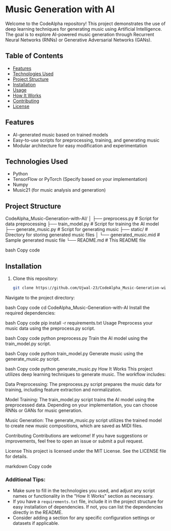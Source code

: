 # Music Generation with AI

Welcome to the CodeAlpha repository! This project demonstrates the use of deep learning techniques for generating music using Artificial Intelligence. The goal is to explore AI-powered music generation through Recurrent Neural Networks (RNNs) or Generative Adversarial Networks (GANs).

## Table of Contents

- [Features](#features)
- [Technologies Used](#technologies-used)
- [Project Structure](#project-structure)
- [Installation](#installation)
- [Usage](#usage)
- [How It Works](#how-it-works)
- [Contributing](#contributing)
- [License](#license)

## Features

- AI-generated music based on trained models
- Easy-to-use scripts for preprocessing, training, and generating music
- Modular architecture for easy modification and experimentation

## Technologies Used

- Python
- TensorFlow or PyTorch (Specify based on your implementation)
- Numpy
- Music21 (for music analysis and generation)

## Project Structure

CodeAlpha_Music-Generation-with-AI/ │ ├── preprocess.py # Script for data preprocessing ├── train_model.py # Script for training the AI model ├── generate_music.py # Script for generating music ├── static/ # Directory for storing generated music files │ └── generated_music.mid # Sample generated music file └── README.md # This README file

bash
Copy code

## Installation

1. Clone this repository:
   ```bash
   git clone https://github.com/Ujwal-23/CodeAlpha_Music-Generation-with-AI.git
Navigate to the project directory:

bash
Copy code
cd CodeAlpha_Music-Generation-with-AI
Install the required dependencies:

bash
Copy code
pip install -r requirements.txt
Usage
Preprocess your music data using the preprocess.py script.

bash
Copy code
python preprocess.py
Train the AI model using the train_model.py script.

bash
Copy code
python train_model.py
Generate music using the generate_music.py script.

bash
Copy code
python generate_music.py
How It Works
This project utilizes deep learning techniques to generate music. The workflow includes:

Data Preprocessing: The preprocess.py script prepares the music data for training, including feature extraction and normalization.

Model Training: The train_model.py script trains the AI model using the preprocessed data. Depending on your implementation, you can choose RNNs or GANs for music generation.

Music Generation: The generate_music.py script utilizes the trained model to create new music compositions, which are saved as MIDI files.

Contributing
Contributions are welcome! If you have suggestions or improvements, feel free to open an issue or submit a pull request.

License
This project is licensed under the MIT License. See the LICENSE file for details.

markdown
Copy code

### Additional Tips:
- Make sure to fill in the technologies you used, and adjust any script names or functionality in the "How It Works" section as necessary.
- If you have a `requirements.txt` file, include it in the project structure for easy installation of dependencies. If not, you can list the dependencies directly in the README.
- Consider adding a section for any specific configuration settings or datasets if applicable.

